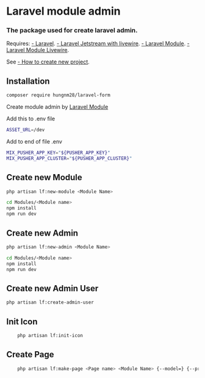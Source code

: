 # Laravel module admin
### The package used for create laravel admin.



 Requires:
    [- Laravel](https://laravel.com/docs/10.x).
    [- Laravel Jetstream with livewire](https://jetstream.laravel.com/3.x/installation.html).
    [- Laravel Module](https://docs.laravelmodules.com/v9/installation-and-setup).
    [- Laravel Module Livewire](https://github.com/mhmiton/laravel-modules-livewire).


 See [- How to create new project](https://github.com/hungnm28/laravel-form/blob/master/new-project.md).
## Installation
```sh
composer require hungnm28/laravel-form
```
Create module admin by [Laravel Module](https://nwidart.com/laravel-modules/v6/basic-usage/creating-a-module)



Add this to .env file
```sh
ASSET_URL=/dev

```
Add to end of file .env


```sh
MIX_PUSHER_APP_KEY="${PUSHER_APP_KEY}"
MIX_PUSHER_APP_CLUSTER="${PUSHER_APP_CLUSTER}"

```


## Create new Module
```sh
php artisan lf:new-module <Module Name>

cd Modules/<Module name>
npm install
npm run dev

```
## Create new Admin
```sh
php artisan lf:new-admin <Module Name>

cd Modules/<Module name>
npm install
npm run dev

```
## Create new Admin User
```sh
php artisan lf:create-admin-user

```


## Init Icon
```sh
    php artisan lf:init-icon
```

## Create Page
```sh
    php artisan lf:make-page <Page name> <Module Name> {--model=} {--pre=}
```

